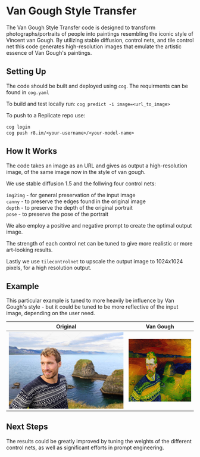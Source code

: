 # Van Gough Style Transfer
The Van Gough Style Transfer code is designed to transform photographs/portraits of people into paintings resembling the iconic style of Vincent van Gough. By utilizing stable diffusion, control nets, and tile control net this code generates high-resolution images that emulate the artistic essence of Van Gough's paintings.



## Setting Up
The code should be built and deployed using `cog`. The requirments can be found in `cog.yaml`

To build and test locally run:
`cog predict -i image=<url_to_image>`

To push to a Replicate repo use: 
```
cog login
cog push r8.im/<your-username>/<your-model-name>
```

## How It Works
The code takes an image as an URL and gives as output a high-resolution image, of the same image now in the style of van gough.

We use stable diffusion 1.5 and the follwing four control nets:

`img2img` - for general preservation of the input image  
`canny` - to preserve the edges found in the original image  
`depth` - to preserve the depth of the original portrait  
`pose` - to preserve the pose of the portrait  

We also employ a positive and negative prompt to create the optimal output image.

The strength of each control net can be tuned to give more realistic or more art-looking results.

Lastly we use `tilecontrolnet` to upscale the output image to 1024x1024 pixels, for a high resolution output.

## Example
This particular example is tuned to more heavily be influence by Van Gough's style - but it could be tuned to be more reflective of the input image, depending on the user need.

Original      |  Van Gough   
:-------------------------:|:-------------------------:
![Alt Text](imgs/img.jpg)  |  ![Alt Text](imgs/output.png)

## Next Steps
The results could be greatly improved by tuning the weights of the different control nets, as well as significant efforts in prompt engineering.

